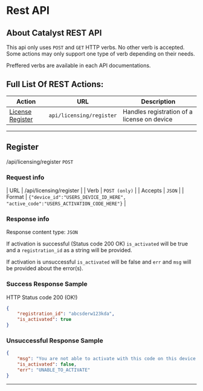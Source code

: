 # Rest API

## About Catalyst REST API

This api only uses ``POST`` and ``GET`` HTTP verbs. No other verb is accepted.
Some actions may only support one type of verb depending on their needs.

Preffered verbs are available in each API documentations.

## Full List Of REST Actions:
| Action | URL | Description |
| --- | --- | --- |
| [License Register](#register) | ``api/licensing/register`` | Handles registration of a license on device |
---


## Register
/api/licensing/register ``POST``

### Request info

| URL   | /api/licensing/register |
| Verb  | ``POST (only)`` |
| Accepts  | ``JSON`` |
| Format  | ``{"device_id":"USERS_DEVICE_ID_HERE", "active_code":"USERS_ACTIVATION_CODE_HERE"}`` |

### Response info

Response content type: ``JSON``

If activation is successful (Status code 200 OK) ``is_activated`` will be true and a ``registration_id`` as a string will be provided.

If activation is unsuccessful ``is_activated`` will be false and ``err`` and ``msg`` will be provided about the error(s).

### Success Response Sample
HTTP Status code 200 (OK!)
```json
{
    "registration_id": "abcsderw123kda",
    "is_activated": true
}
```

### Unsuccessful Response Sample
```json
{
    "msg": "You are not able to activate with this code on this device!",
    "is_activated": false,
    "err": "UNABLE_TO_ACTIVATE"
}
```

---
